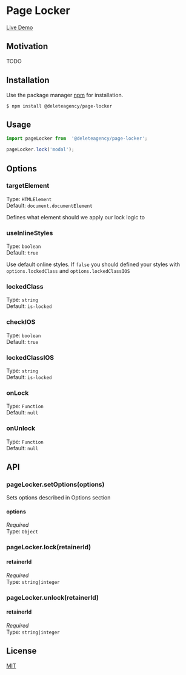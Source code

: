 # Page Locker

[Live Demo](https://delete-agency.github.io/page-locker/)

## Motivation

TODO

## Installation

Use the package manager [npm](https://docs.npmjs.com/about-npm/) for installation.

```
$ npm install @deleteagency/page-locker
```

## Usage

```js
import pageLocker from  '@deleteagency/page-locker';

pageLocker.lock('modal');
```

## Options

### targetElement

Type: `HTMLElement`<br>
Default: `document.documentElement`

Defines what element should we apply our lock logic to

### useInlineStyles

Type: `boolean`<br>
Default: `true`

Use default online styles. If `false` you should defined your styles with `options.lockedClass` and `options.lockedClassIOS`

### lockedClass

Type: `string`<br>
Default: `is-locked`

### checkIOS

Type: `boolean`<br>
Default: `true`

### lockedClassIOS

Type: `string`<br>
Default: `is-locked`

### onLock

Type: `Function`<br>
Default: `null`

### onUnlock

Type: `Function`<br>
Default: `null`

## API

### pageLocker.setOptions(options)

Sets options described in Options section

#### options

*Required*<br>
Type: `Object`

### pageLocker.lock(retainerId)

#### retainerId

*Required*<br>
Type: `string|integer`

### pageLocker.unlock(retainerId)

#### retainerId

*Required*<br>
Type: `string|integer`

## License
[MIT](https://choosealicense.com/licenses/mit/)